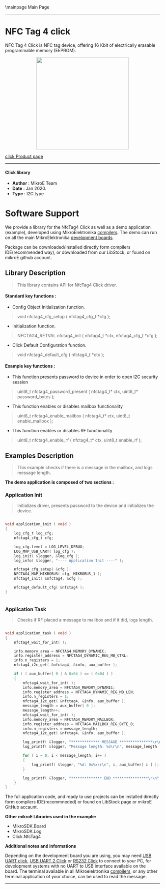 \mainpage Main Page
 
 

---
# NFC Tag 4  click

NFC Tag 4 Click is NFC tag device, offering 16 Kbit of electrically erasable
programmable memory (EEPROM). 

<p align="center">
  <img src="https://download.mikroe.com/images/click_for_ide/nfctag4_click.png" height=300px>
</p>

[click Product page](<https://www.mikroe.com/nfc-tag-4-click>)

---


#### Click library 

- **Author**        : MikroE Team
- **Date**          : Jan 2020.
- **Type**          : I2C type


# Software Support

We provide a library for the NfcTag4 Click 
as well as a demo application (example), developed using MikroElektronika 
[compilers](https://shop.mikroe.com/compilers). 
The demo can run on all the main MikroElektronika [development boards](https://shop.mikroe.com/development-boards).

Package can be downloaded/installed directly form compilers IDE(recommended way), or downloaded from our LibStock, or found on mikroE github account. 

## Library Description

> This library contains API for NfcTag4 Click driver.

#### Standard key functions :

- Config Object Initialization function.
> void nfctag4_cfg_setup ( nfctag4_cfg_t *cfg ); 
 
- Initialization function.
> NFCTAG4_RETVAL nfctag4_init ( nfctag4_t *ctx, nfctag4_cfg_t *cfg );

- Click Default Configuration function.
> void nfctag4_default_cfg ( nfctag4_t *ctx );


#### Example key functions :

- This function presents password to device in order to open I2C security session
> uint8_t nfctag4_password_present ( nfctag4_t* ctx, uint8_t* password_bytes );
 
- This function enables or disables mailbox functionality
> uint8_t nfctag4_enable_mailbox ( nfctag4_t* ctx, uint8_t enable_mailbox );

- This function enables or disables RF functionality
> uint8_t nfctag4_enable_rf ( nfctag4_t* ctx, uint8_t enable_rf );

## Examples Description

> This example checks if there is a message in the mailbox, and logs message length.


**The demo application is composed of two sections :**

### Application Init 

> Initializes driver, presents password to the device and initializes the device. 

```c

void application_init ( void )
{
    log_cfg_t log_cfg;
    nfctag4_cfg_t cfg;

    log_cfg.level = LOG_LEVEL_DEBUG;
    LOG_MAP_USB_UART( log_cfg );
    log_init( &logger, &log_cfg );
    log_info( &logger, "---- Application Init ----" );

    nfctag4_cfg_setup( &cfg );
    NFCTAG4_MAP_MIKROBUS( cfg, MIKROBUS_1 );
    nfctag4_init( &nfctag4, &cfg );

    nfctag4_default_cfg( &nfctag4 );
}
  
```

### Application Task

> Checks if RF placed a message to mailbox and if it did, logs length.

```c

void application_task ( void )
{
    nfctag4_wait_for_int( );

    info.memory_area = NFCTAG4_MEMORY_DYNAMIC;
    info.register_address = NFCTAG4_DYNAMIC_REG_MB_CTRL;
    info.n_registers = 1;
    nfctag4_i2c_get( &nfctag4, &info, aux_buffer );

    if ( ( aux_buffer[ 0 ] & 0x04 ) == ( 0x04 ) )
    {
        nfctag4_wait_for_int( );
        info.memory_area = NFCTAG4_MEMORY_DYNAMIC;
        info.register_address = NFCTAG4_DYNAMIC_REG_MB_LEN;
        info.n_registers = 1;
        nfctag4_i2c_get( &nfctag4, &info, aux_buffer );
        message_length = aux_buffer[ 0 ];
        message_length++;
        nfctag4_wait_for_int( );
        info.memory_area = NFCTAG4_MEMORY_MAILBOX;
        info.register_address = NFCTAG4_MAILBOX_REG_BYTE_0;
        info.n_registers = message_length;
        nfctag4_i2c_get( &nfctag4, &info, aux_buffer );

        log_printf( &logger, "************* MESSAGE ***************\r\n" );
        log_printf( &logger, "Message length: %d\r\n", message_length );

        for ( i = 0; i < message_length; i++ )
        {
            log_printf( &logger, "%d: 0x%x\r\n", i, aux_buffer[ i ] );
        }

        log_printf( &logger, "************** END ****************\r\n" );
    }
}  

```

The full application code, and ready to use projects can be  installed directly form compilers IDE(recommneded) or found on LibStock page or mikroE GitHub accaunt.

**Other mikroE Libraries used in the example:** 

- MikroSDK.Board
- MikroSDK.Log
- Click.NfcTag4

**Additional notes and informations**

Depending on the development board you are using, you may need 
[USB UART click](https://shop.mikroe.com/usb-uart-click), 
[USB UART 2 Click](https://shop.mikroe.com/usb-uart-2-click) or 
[RS232 Click](https://shop.mikroe.com/rs232-click) to connect to your PC, for 
development systems with no UART to USB interface available on the board. The 
terminal available in all Mikroelektronika 
[compilers](https://shop.mikroe.com/compilers), or any other terminal application 
of your choice, can be used to read the message.



---
